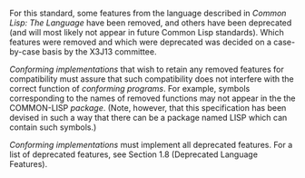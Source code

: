  

For this standard, some features from the language described in *Common Lisp: The Language* have been removed, and others have been deprecated (and will most likely not appear in future Common Lisp standards). Which features were removed and which were deprecated was decided on a case-by-case basis by the X3J13 committee. 

*Conforming implementations* that wish to retain any removed features for compatibility must assure that such compatibility does not interfere with the correct function of *conforming programs*. For example, symbols corresponding to the names of removed functions may not appear in the the COMMON-LISP *package*. (Note, however, that this specification has been devised in such a way that there can be a package named LISP which can contain such symbols.) 

*Conforming implementations* must implement all deprecated features. For a list of deprecated features, see Section 1.8 (Deprecated Language Features). 

